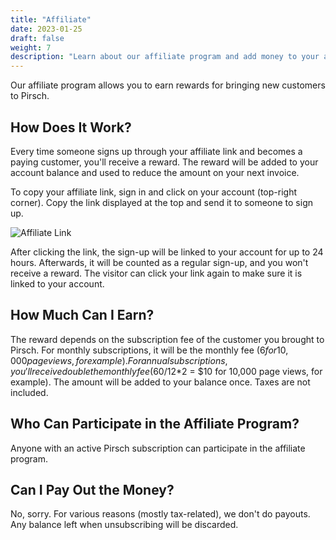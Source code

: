 ```yaml
---
title: "Affiliate"
date: 2023-01-25
draft: false
weight: 7
description: "Learn about our affiliate program and add money to your account balance."
---
```


Our affiliate program allows you to earn rewards for bringing new customers to Pirsch.

## How Does It Work?

Every time someone signs up through your affiliate link and becomes a paying customer, you'll receive a reward. The reward will be added to your account balance and used to reduce the amount on your next invoice.

To copy your affiliate link, sign in and click on your account (top-right corner). Copy the link displayed at the top and send it to someone to sign up.

![Affiliate Link](/affiliate/link.png)

After clicking the link, the sign-up will be linked to your account for up to 24 hours. Afterwards, it will be counted as a regular sign-up, and you won't receive a reward. The visitor can click your link again to make sure it is linked to your account.

## How Much Can I Earn?

The reward depends on the subscription fee of the customer you brought to Pirsch. For monthly subscriptions, it will be the monthly fee ($6 for 10,000 page views, for example). For annual subscriptions, you'll receive double the monthly fee ($60/12*2 = $10 for 10,000 page views, for example). The amount will be added to your balance once. Taxes are not included.

## Who Can Participate in the Affiliate Program?

Anyone with an active Pirsch subscription can participate in the affiliate program.

## Can I Pay Out the Money?

No, sorry. For various reasons (mostly tax-related), we don't do payouts. Any balance left when unsubscribing will be discarded.
